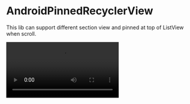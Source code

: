 # AndroidPinnedRecyclerView
This lib can support different section view and pinned at top of ListView when scroll.

![Screen Flow Demo](https://github.com/lchli/AndroidNote/raw/master/AndroidPinnedRecyclerView/screenshot/s1.mp4)

